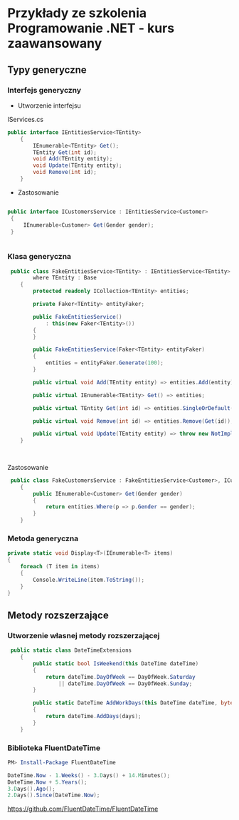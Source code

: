 # Przykłady ze szkolenia Programowanie .NET - kurs zaawansowany



## Typy generyczne


### Interfejs generyczny

- Utworzenie interfejsu

IServices.cs

~~~ csharp
public interface IEntitiesService<TEntity>
    {
        IEnumerable<TEntity> Get();
        TEntity Get(int id);
        void Add(TEntity entity);
        void Update(TEntity entity);
        void Remove(int id);
    }
~~~

- Zastosowanie
~~~ csharp

public interface ICustomersService : IEntitiesService<Customer>
 {
     IEnumerable<Customer> Get(Gender gender);
 }
 
 ~~~

### Klasa generyczna

~~~ csharp
 public class FakeEntitiesService<TEntity> : IEntitiesService<TEntity>
        where TEntity : Base
    {
        protected readonly ICollection<TEntity> entities;

        private Faker<TEntity> entityFaker;

        public FakeEntitiesService()
            : this(new Faker<TEntity>())
        {
        }

        public FakeEntitiesService(Faker<TEntity> entityFaker)
        {
            entities = entityFaker.Generate(100);
        }

        public virtual void Add(TEntity entity) => entities.Add(entity);

        public virtual IEnumerable<TEntity> Get() => entities;

        public virtual TEntity Get(int id) => entities.SingleOrDefault(p => p.Id == id);

        public virtual void Remove(int id) => entities.Remove(Get(id));

        public virtual void Update(TEntity entity) => throw new NotImplementedException();
    }
    
    
~~~ 


Zastosowanie

~~~ csharp
 public class FakeCustomersService : FakeEntitiesService<Customer>, ICustomersService
    {
        public IEnumerable<Customer> Get(Gender gender)
        {
            return entities.Where(p => p.Gender == gender);
        }
    }
~~~ 

### Metoda generyczna
~~~ csharp
private static void Display<T>(IEnumerable<T> items)
{
    foreach (T item in items)
    {
        Console.WriteLine(item.ToString());
    }
}
~~~

## Metody rozszerzające

### Utworzenie własnej metody rozszerzającej

~~~ csharp
 public static class DateTimeExtensions
    {
        public static bool IsWeekend(this DateTime dateTime)
        {
            return dateTime.DayOfWeek == DayOfWeek.Saturday
                || dateTime.DayOfWeek == DayOfWeek.Sunday;
        }

        public static DateTime AddWorkDays(this DateTime dateTime, byte days)
        {
            return dateTime.AddDays(days);
        }
    }
~~~


### Biblioteka FluentDateTime

~~~ powershell
PM> Install-Package FluentDateTime
~~~

~~~ csharp
DateTime.Now - 1.Weeks() - 3.Days() + 14.Minutes();
DateTime.Now + 5.Years();
3.Days().Ago();
2.Days().Since(DateTime.Now);
~~~

https://github.com/FluentDateTime/FluentDateTime
